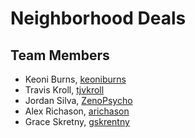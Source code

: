 # Neighborhood Deals

## Team Members

* Keoni Burns, [keoniburns](https://github.com/keoniburns)
* Travis Kroll, [tjvkroll](https://github.com/tjvkroll)
* Jordan Silva, [ZenoPsycho](https://github.com/ZenoPsycho)
* Alex Richason, [arichason](https://github.com/arichason)
* Grace Skretny, [gskrentny](https://github.com/gskrentny)

